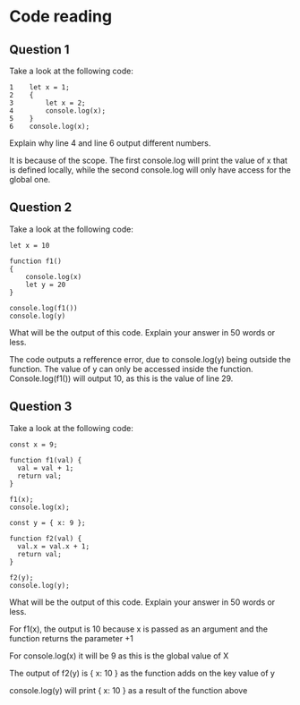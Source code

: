 # Code reading

## Question 1

Take a look at the following code:

```
1    let x = 1;
2    {
3        let x = 2;
4        console.log(x);
5    }
6    console.log(x);
```

Explain why line 4 and line 6 output different numbers.

It is because of the scope. The first console.log will print the value of x that is defined locally, while the second console.log will only have access for the global one.

## Question 2

Take a look at the following code:

```
let x = 10

function f1()
{
    console.log(x)
    let y = 20
}

console.log(f1())
console.log(y)
```

What will be the output of this code. Explain your answer in 50 words or less.

The code outputs a refference error, due to console.log(y) being outside the function. The value of y can only be accessed inside the function. Console.log(f1()) will output 10, as this is the value of line 29.


## Question 3

Take a look at the following code:

```
const x = 9;

function f1(val) {
  val = val + 1;
  return val;
}

f1(x);
console.log(x);

const y = { x: 9 };

function f2(val) {
  val.x = val.x + 1;
  return val;
}

f2(y);
console.log(y);
```

What will be the output of this code. Explain your answer in 50 words or less.


For f1(x), the output is 10 because x is passed as an argument and the function returns the parameter +1

For console.log(x) it will be 9 as this is the global value of X

The output of f2(y) is { x: 10 } as the function adds on the key value of y

console.log(y) will print { x: 10 } as a result of the function above  